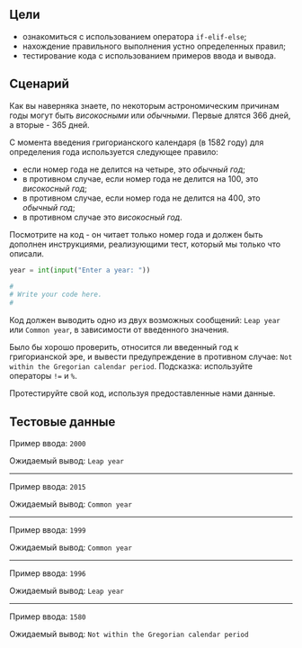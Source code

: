 ## Цели

* ознакомиться с использованием оператора `if-elif-else`;
* нахождение правильного выполнения устно определенных правил;
* тестирование кода с использованием примеров ввода и вывода.

## Сценарий

Как вы наверняка знаете, по некоторым астрономическим причинам годы могут быть _високосными_ или _обычными_. Первые длятся 366 дней, а вторые - 365 дней.

С момента введения григорианского календаря (в 1582 году) для определения года используется следующее правило:

* если номер года не делится на четыре, это _обычный год_;
* в противном случае, если номер года не делится на 100, это _високосный год_;
* в противном случае, если номер года не делится на 400, это _обычный год_;
* в противном случае это _високосный год_.

Посмотрите на код - он читает только номер года и должен быть дополнен инструкциями, реализующими тест, который мы только что описали.

```python
year = int(input("Enter a year: "))

#
# Write your code here.
#	

```

Код должен выводить одно из двух возможных сообщений: `Leap year` или `Common year`, в зависимости от введенного значения.

Было бы хорошо проверить, относится ли введенный год к григорианской эре, и вывести предупреждение в противном случае: `Not within the Gregorian calendar period`. Подсказка: используйте операторы `!=` и `%`.

Протестируйте свой код, используя предоставленные нами данные.

## Тестовые данные

Пример ввода: `2000`

Ожидаемый вывод: `Leap year`

* * *

Пример ввода: `2015`

Ожидаемый вывод: `Common year`

* * *

Пример ввода: `1999`

Ожидаемый вывод: `Common year`

* * *

Пример ввода: `1996`

Ожидаемый вывод: `Leap year`

* * *

Пример ввода: `1580`

Ожидаемый вывод: `Not within the Gregorian calendar period`

